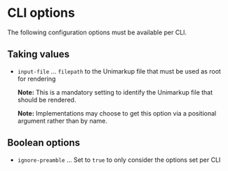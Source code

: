 # CLI options

The following configuration options must be available per CLI.

## Taking values

- `input-file` ... `filepath` to the Unimarkup file that must be used as root for rendering

  **Note:** This is a mandatory setting to identify the Unimarkup file that should be rendered.

  **Note:** Implementations may choose to get this option via a positional argument rather than by name.

## Boolean options

- `ignore-preamble` ... Set to `true` to only consider the options set per CLI 
